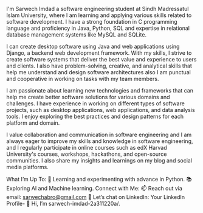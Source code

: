 I'm Sarwech Imdad a software engineering student at Sindh Madressatul Islam University, where I am learning and applying various skills related to software development. I have a strong foundation in C programming language and proficiency in Java, Python, SQL and expertise in relational database management systems like MySQL and SQLite.

I can create desktop software using Java and web applications using Django, a backend web development framework. With my skills, I strive to create software systems that deliver the best value and experience to users and clients. I also have problem-solving, creative, and analytical skills that help me understand and design software architectures also I am punctual and cooperative in working on tasks with my team members.

I am passionate about learning new technologies and frameworks that can help me create better software solutions for various domains and challenges.
I have experience in working on different types of software projects, such as desktop applications, web applications, and data analysis tools. I enjoy exploring the best practices and design patterns for each platform and domain.

I value collaboration and communication in software engineering and I am always eager to improve my skills and knowledge in software engineering, and I regularly participate in online courses such as edX Harvad University's courses, workshops, hackathons, and open-source communities. I also share my insights and learnings on my blog and social media platforms.

What I’m Up To:
🌱 Learning and experimenting with advance in Python.
📚 Exploring AI and Machine learning.
Connect with Me:
📫 Reach out via email: sarwechabro@gmail.com 
💬 Let’s chat on LinkedIn: Your LinkedIn Profile- 👋 Hi, I’m sarwech-imdad-2a311220a/.

<!---
SarwechAbro/SarwechAbro is a ✨ special ✨ repository because its `README.md` (this file) appears on your GitHub profile.
You can click the Preview link to take a look at your changes.
--->
